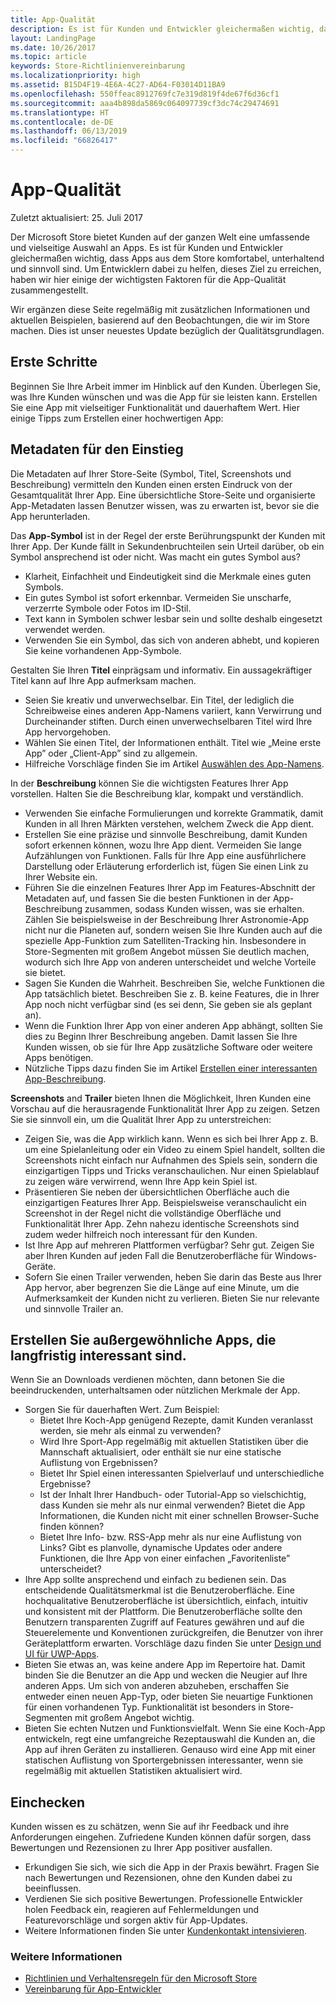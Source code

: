 ```yaml
---
title: App-Qualität
description: Es ist für Kunden und Entwickler gleichermaßen wichtig, dass Apps aus dem Store komfortabel, unterhaltend und sinnvoll sind. Um Entwicklern dabei zu helfen, dieses Ziel zu erreichen, haben wir hier einige der wichtigsten Faktoren für die App-Qualität zusammengestellt.
layout: LandingPage
ms.date: 10/26/2017
ms.topic: article
keywords: Store-Richtlinienvereinbarung
ms.localizationpriority: high
ms.assetid: B15D4F19-4E6A-4C27-AD64-F03014D11BA9
ms.openlocfilehash: 550ffeac8912769fc7e319d819f4de67f6d36cf1
ms.sourcegitcommit: aaa4b898da5869c064097739cf3dc74c29474691
ms.translationtype: HT
ms.contentlocale: de-DE
ms.lasthandoff: 06/13/2019
ms.locfileid: "66826417"
---
```

# <a name="app-quality"></a>App-Qualität

Zuletzt aktualisiert: 25. Juli 2017

Der Microsoft Store bietet Kunden auf der ganzen Welt eine umfassende und vielseitige Auswahl an Apps. Es ist für Kunden und Entwickler gleichermaßen wichtig, dass Apps aus dem Store komfortabel, unterhaltend und sinnvoll sind. Um Entwicklern dabei zu helfen, dieses Ziel zu erreichen, haben wir hier einige der wichtigsten Faktoren für die App-Qualität zusammengestellt.

Wir ergänzen diese Seite regelmäßig mit zusätzlichen Informationen und aktuellen Beispielen, basierend auf den Beobachtungen, die wir im Store machen. Dies ist unser neuestes Update bezüglich der Qualitätsgrundlagen.


## <a name="where-to-start"></a>Erste Schritte

Beginnen Sie Ihre Arbeit immer im Hinblick auf den Kunden. Überlegen Sie, was Ihre Kunden wünschen und was die App für sie leisten kann. Erstellen Sie eine App mit vielseitiger Funktionalität und dauerhaftem Wert. Hier einige Tipps zum Erstellen einer hochwertigen App:


## <a name="metadata-is-key"></a>Metadaten für den Einstieg

Die Metadaten auf Ihrer Store-Seite (Symbol, Titel, Screenshots und Beschreibung) vermitteln den Kunden einen ersten Eindruck von der Gesamtqualität Ihrer App. Eine übersichtliche Store-Seite und organisierte App-Metadaten lassen Benutzer wissen, was zu erwarten ist, bevor sie die App herunterladen.

Das **App-Symbol** ist in der Regel der erste Berührungspunkt der Kunden mit Ihrer App. Der Kunde fällt in Sekundenbruchteilen sein Urteil darüber, ob ein Symbol ansprechend ist oder nicht. Was macht ein gutes Symbol aus?

- Klarheit, Einfachheit und Eindeutigkeit sind die Merkmale eines guten Symbols.
- Ein gutes Symbol ist sofort erkennbar. Vermeiden Sie unscharfe, verzerrte Symbole oder Fotos im ID-Stil.
- Text kann in Symbolen schwer lesbar sein und sollte deshalb eingesetzt verwendet werden.
- Verwenden Sie ein Symbol, das sich von anderen abhebt, und kopieren Sie keine vorhandenen App-Symbole.

Gestalten Sie Ihren **Titel** einprägsam und informativ. Ein aussagekräftiger Titel kann auf Ihre App aufmerksam machen.

- Seien Sie kreativ und unverwechselbar. Ein Titel, der lediglich die Schreibweise eines anderen App-Namens variiert, kann Verwirrung und Durcheinander stiften. Durch einen unverwechselbaren Titel wird Ihre App hervorgehoben.
- Wählen Sie einen Titel, der Informationen enthält. Titel wie „Meine erste App” oder „Client-App” sind zu allgemein.
- Hilfreiche Vorschläge finden Sie im Artikel [Auswählen des App-Namens](https://docs.microsoft.com/windows/uwp/publish/create-your-app-by-reserving-a-name#choosing-your-apps-name).

In der **Beschreibung** können Sie die wichtigsten Features Ihrer App vorstellen. Halten Sie die Beschreibung klar, kompakt und verständlich.

- Verwenden Sie einfache Formulierungen und korrekte Grammatik, damit Kunden in all Ihren Märkten verstehen, welchem Zweck die App dient.
- Erstellen Sie eine präzise und sinnvolle Beschreibung, damit Kunden sofort erkennen können, wozu Ihre App dient. Vermeiden Sie lange Aufzählungen von Funktionen. Falls für Ihre App eine ausführlichere Darstellung oder Erläuterung erforderlich ist, fügen Sie einen Link zu Ihrer Website ein.
- Führen Sie die einzelnen Features Ihrer App im Features-Abschnitt der Metadaten auf, und fassen Sie die besten Funktionen in der App-Beschreibung zusammen, sodass Kunden wissen, was sie erhalten. Zählen Sie beispielsweise in der Beschreibung Ihrer Astronomie-App nicht nur die Planeten auf, sondern weisen Sie Ihre Kunden auch auf die spezielle App-Funktion zum Satelliten-Tracking hin. Insbesondere in Store-Segmenten mit großem Angebot müssen Sie deutlich machen, wodurch sich Ihre App von anderen unterscheidet und welche Vorteile sie bietet.
- Sagen Sie Kunden die Wahrheit. Beschreiben Sie, welche Funktionen die App tatsächlich bietet. Beschreiben Sie z. B. keine Features, die in Ihrer App noch nicht verfügbar sind (es sei denn, Sie geben sie als geplant an).
- Wenn die Funktion Ihrer App von einer anderen App abhängt, sollten Sie dies zu Beginn Ihrer Beschreibung angeben. Damit lassen Sie Ihre Kunden wissen, ob sie für Ihre App zusätzliche Software oder weitere Apps benötigen.
- Nützliche Tipps dazu finden Sie im Artikel [Erstellen einer interessanten App-Beschreibung](https://docs.microsoft.com/windows/uwp/publish/write-a-great-app-description).

**Screenshots** and **Trailer** bieten Ihnen die Möglichkeit, Ihren Kunden eine Vorschau auf die herausragende Funktionalität Ihrer App zu zeigen. Setzen Sie sie sinnvoll ein, um die Qualität Ihrer App zu unterstreichen:

- Zeigen Sie, was die App wirklich kann. Wenn es sich bei Ihrer App z. B. um eine Spielanleitung oder ein Video zu einem Spiel handelt, sollten die Screenshots nicht einfach nur Aufnahmen des Spiels sein, sondern die einzigartigen Tipps und Tricks veranschaulichen. Nur einen Spielablauf zu zeigen wäre verwirrend, wenn Ihre App kein Spiel ist.
- Präsentieren Sie neben der übersichtlichen Oberfläche auch die einzigartigen Features Ihrer App. Beispielsweise veranschaulicht ein Screenshot in der Regel nicht die vollständige Oberfläche und Funktionalität Ihrer App. Zehn nahezu identische Screenshots sind zudem weder hilfreich noch interessant für den Kunden.
- Ist Ihre App auf mehreren Plattformen verfügbar? Sehr gut. Zeigen Sie aber Ihren Kunden auf jeden Fall die Benutzeroberfläche für Windows-Geräte.
- Sofern Sie einen Trailer verwenden, heben Sie darin das Beste aus Ihrer App hervor, aber begrenzen Sie die Länge auf eine Minute, um die Aufmerksamkeit der Kunden nicht zu verlieren. Bieten Sie nur relevante und sinnvolle Trailer an.


## <a name="create-amazing-apps-with-staying-power"></a>Erstellen Sie außergewöhnliche Apps, die langfristig interessant sind.

Wenn Sie an Downloads verdienen möchten, dann betonen Sie die beeindruckenden, unterhaltsamen oder nützlichen Merkmale der App.

- Sorgen Sie für dauerhaften Wert. Zum Beispiel:
    - Bietet Ihre Koch-App genügend Rezepte, damit Kunden veranlasst werden, sie mehr als einmal zu verwenden?
    - Wird Ihre Sport-App regelmäßig mit aktuellen Statistiken über die Mannschaft aktualisiert, oder enthält sie nur eine statische Auflistung von Ergebnissen?
    - Bietet Ihr Spiel einen interessanten Spielverlauf und unterschiedliche Ergebnisse?
    - Ist der Inhalt Ihrer Handbuch- oder Tutorial-App so vielschichtig, dass Kunden sie mehr als nur einmal verwenden? Bietet die App Informationen, die Kunden nicht mit einer schnellen Browser-Suche finden können?
    - Bietet Ihre Info- bzw. RSS-App mehr als nur eine Auflistung von Links? Gibt es planvolle, dynamische Updates oder andere Funktionen, die Ihre App von einer einfachen „Favoritenliste” unterscheidet?
- Ihre App sollte ansprechend und einfach zu bedienen sein. Das entscheidende Qualitätsmerkmal ist die Benutzeroberfläche. Eine hochqualitative Benutzeroberfläche ist übersichtlich, einfach, intuitiv und konsistent mit der Plattform. Die Benutzeroberfläche sollte den Benutzern transparenten Zugriff auf Features gewähren und auf die Steuerelemente und Konventionen zurückgreifen, die Benutzer von ihrer Geräteplattform erwarten. Vorschläge dazu finden Sie unter [Design und UI für UWP-Apps](https://developer.microsoft.com/windows/apps/design).
- Bieten Sie etwas an, was keine andere App im Repertoire hat. Damit binden Sie die Benutzer an die App und wecken die Neugier auf Ihre anderen Apps. Um sich von anderen abzuheben, erschaffen Sie entweder einen neuen App-Typ, oder bieten Sie neuartige Funktionen für einen vorhandenen Typ. Funktionalität ist besonders in Store-Segmenten mit großem Angebot wichtig.
- Bieten Sie echten Nutzen und Funktionsvielfalt. Wenn Sie eine Koch-App entwickeln, regt eine umfangreiche Rezeptauswahl die Kunden an, die App auf ihren Geräten zu installieren. Genauso wird eine App mit einer statischen Auflistung von Sportergebnissen interessanter, wenn sie regelmäßig mit aktuellen Statistiken aktualisiert wird.


## <a name="check-in"></a>Einchecken

Kunden wissen es zu schätzen, wenn Sie auf ihr Feedback und ihre Anforderungen eingehen. Zufriedene Kunden können dafür sorgen, dass Bewertungen und Rezensionen zu Ihrer App positiver ausfallen.

- Erkundigen Sie sich, wie sich die App in der Praxis bewährt. Fragen Sie nach Bewertungen und Rezensionen, ohne den Kunden dabei zu beeinflussen.
- Verdienen Sie sich positive Bewertungen. Professionelle Entwickler holen Feedback ein, reagieren auf Fehlermeldungen und Featurevorschläge und sorgen aktiv für App-Updates.
- Weitere Informationen finden Sie unter [Kundenkontakt intensivieren](https://developer.microsoft.com/store/engage).


### <a name="see-also"></a>Weitere Informationen

- [Richtlinien und Verhaltensregeln für den Microsoft Store](store-policies-and-code-of-conduct.md)
- [Vereinbarung für App-Entwickler](https://docs.microsoft.com/legal/windows/agreements/app-developer-agreement)